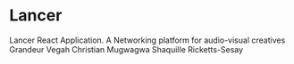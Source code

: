 # Lancer
Lancer React Application. A Networking platform for audio-visual creatives
Grandeur Vegah
Christian Mugwagwa
Shaquille Ricketts-Sesay
